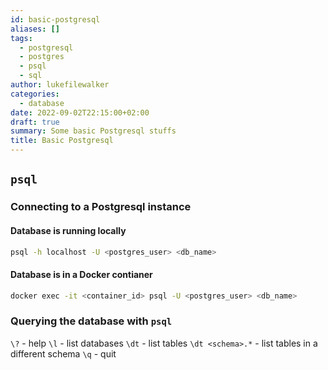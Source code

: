 ```yaml
---
id: basic-postgresql
aliases: []
tags:
  - postgresql
  - postgres
  - psql
  - sql
author: lukefilewalker
categories:
  - database
date: 2022-09-02T22:15:00+02:00
draft: true
summary: Some basic Postgresql stuffs
title: Basic Postgresql
---
```


## `psql`

### Connecting to a Postgresql instance

#### Database is running locally

```bash
psql -h localhost -U <postgres_user> <db_name>
```

#### Database is in a Docker contianer

```bash
docker exec -it <container_id> psql -U <postgres_user> <db_name>
```

### Querying the database with `psql`

`\?` - help
`\l` - list databases
`\dt` - list tables
`\dt <schema>.*` - list tables in a different schema
`\q` - quit
